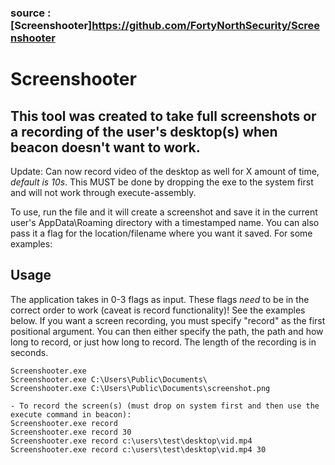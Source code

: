
### source : [Screenshooter]<https://github.com/FortyNorthSecurity/Screenshooter>
# Screenshooter

## This tool was created to take full screenshots or a recording of the user's desktop(s) when beacon doesn't want to work. 

Update: Can now record video of the desktop as well for X amount of time, *default is 10s*. This MUST be done by dropping the exe to the system first and will not work through execute-assembly.

To use, run the file and it will create a screenshot and save it in the current user's AppData\Roaming directory with a timestamped name. You can also pass it a flag for the location/filename where you want it saved. For some examples:

## Usage

The application takes in 0-3 flags as input. These flags *need* to be in the correct order to work (caveat is record functionality)! See the examples below. If you want a screen recording, you must specify "record" as the first positional argument. You can then either specify the path, the path and how long to record, or just how long to record. The length of the recording is in seconds.

```
Screenshooter.exe
Screenshooter.exe C:\Users\Public\Documents\
Screenshooter.exe C:\Users\Public\Documents\screenshot.png

- To record the screen(s) (must drop on system first and then use the execute command in beacon):
Screenshooter.exe record
Screenshooter.exe record 30
Screenshooter.exe record c:\users\test\desktop\vid.mp4
Screenshooter.exe record c:\users\test\desktop\vid.mp4 30
```
